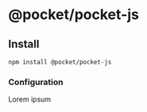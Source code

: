 # @pocket/pocket-js

## Install

```
npm install @pocket/pocket-js
```

### Configuration

Lorem ipsum